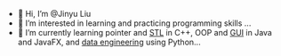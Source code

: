 - 👋 Hi, I’m @Jinyu Liu
- 👀 I’m interested in learning and practicing programming skills ...
- 🌱 I’m currently learning pointer and [STL](https://github.com/JinyuLiu0116/CPP-Intermediate-Level/tree/main/STL_containers) in C++, OOP and [GUI](https://github.com/JinyuLiu0116/Java-Entry-to-Intermediate/tree/main/Tic-Tac-Toe_complete) in Java and JavaFX, and [data engineering](https://github.com/JinyuLiu0116/Python-beginner-level.git) using Python...


<!---
JinyuLiu0116/JinyuLiu0116 is a ✨ special ✨ repository because its `README.md` (this file) appears on your GitHub profile.
You can click the Preview link to take a look at your changes.
--->
